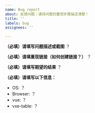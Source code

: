 ```yaml
---
name: Bug report
about: 反馈问题：请将问题的重现步骤描述清楚！
title: ''
labels: bug
assignees: ''

---
```


**（必填）请填写问题描述或截图**
？

**（必填）请填重现链接（如何创建链接？）**
？

**（必填）请填写期望的结果**
？

**（必填）请填写以下信息：**

- OS: ？
- Browser: ？
- vue: ？
- vxe-table: ？
